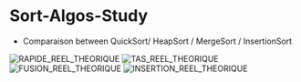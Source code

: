 # Sort-Algos-Study
 
 - Comparaison between QuickSort/ HeapSort / MergeSort / InsertionSort

![RAPIDE_REEL_THEORIQUE](https://user-images.githubusercontent.com/68500496/201984974-9da50b06-a625-4f04-ab7a-973ec6dc9687.png)
![TAS_REEL_THEORIQUE](https://user-images.githubusercontent.com/68500496/201984987-a132bade-b80b-489b-a0f8-f688b9ee07b1.png)
![FUSION_REEL_THEORIQUE](https://user-images.githubusercontent.com/68500496/201985009-7fc565bc-5f98-46f4-99c1-ad7ef732c28a.png)
![INSERTION_REEL_THEORIQUE](https://user-images.githubusercontent.com/68500496/201985030-f68ee5e6-4eb8-476f-80c5-7ede8f7d4929.png)
